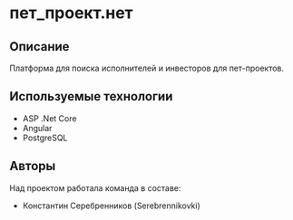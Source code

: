 # пет_проект.нет

## Описание
Платформа для поиска исполнителей и инвесторов для пет-проектов.

## Используемые технологии

* ASP .Net Core
* Angular
* PostgreSQL


## Авторы

Над проектом работала команда в составе:

* Константин Серебренников (Serebrennikovki)